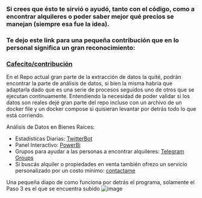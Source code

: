 ### Si crees que ésto te sirvió o ayudó, tanto con el código, como a encontrar alquileres o poder saber mejor qué precios se manejan (siempre esa fue la idea).
### Te dejo este link para una pequeña contribución que en lo personal significa un gran reconocimiento: 
  
### [Cafecito/contribución](https://cafecito.app/realstatedata) 

En el Repo actual gran parte de la extracción de datos la quité, podrán encontrar la parte de análisis de datos, si bien la misma habría que adaptarla dado que es una serie de procesos seguidos uno de otros que se ejecutan continuamente.
Entendiendo la necesidad de poder validar si los datos son reales dejé gran parte del repo incluso con un archivo de un docker file y un docker compose si quisieran levantar por detrás todo lo que está corriendo.

Análisis de Datos en Bienes Raíces:
  - Estadísticas Diarias: [TwitterBot](https://twitter.com/CuriosityKing22)
  - Panel Interactivo: [PowerBi](https://app.powerbi.com/view?r=eyJrIjoiZDI1ZGE2NjktMjIyZi00NDk0LTk2NjgtZjA2M2FlMWRiNDFiIiwidCI6ImRmODY3OWNkLWE4MGUtNDVkOC05OWFjLWM4M2VkN2ZmOTVhMCJ9)
  - Grupos para ayudar a las personas a encontrar alquileres: [Telegram Groups](https://t.me/Asistente_propiedades_bot)
  - Si buscás alquiler o propiedades en venta también ofrezo un servicio personalizado por un costo mínimo: [contactame](https://t.me/Asistente_propiedades_bot)

Una pequeña diapo de como funciona por detrás el programa, solamente el Paso 3 es el que se encuentra subido
![image](https://github.com/LucianoArgolo22/RealState_Bi/assets/75091406/efe25577-f65d-4df1-85c5-f8f0f78f31ed)

